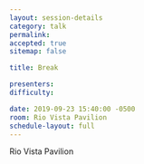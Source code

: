 ```yaml
---
layout: session-details
category: talk
permalink:
accepted: true
sitemap: false

title: Break

presenters:
difficulty:

date: 2019-09-23 15:40:00 -0500
room: Rio Vista Pavilion
schedule-layout: full
---
```

Rio Vista Pavilion
